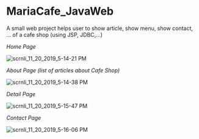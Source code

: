 # MariaCafe_JavaWeb
A small web project helps user to show article, show menu, show contact, ... of a cafe shop (using JSP, JDBC,...)

<i>Home Page</i>

![scrnli_11_20_2019_5-14-21 PM](https://user-images.githubusercontent.com/39472745/69230446-dba37780-0bb9-11ea-9a69-44cec7f470d3.png)

<i>About Page (list of articles about Cafe Shop)</i>

![scrnli_11_20_2019_5-14-38 PM](https://user-images.githubusercontent.com/39472745/69230447-dba37780-0bb9-11ea-8cbe-884d01aa8733.png)

<i>Detail Page</i>

![scrnli_11_20_2019_5-15-47 PM](https://user-images.githubusercontent.com/39472745/69230449-dc3c0e00-0bb9-11ea-9e3d-a43f811a49e3.png)

<i>Contact Page</i>

![scrnli_11_20_2019_5-16-06 PM](https://user-images.githubusercontent.com/39472745/69230450-dcd4a480-0bb9-11ea-9403-5ef3aad9db5a.png)

